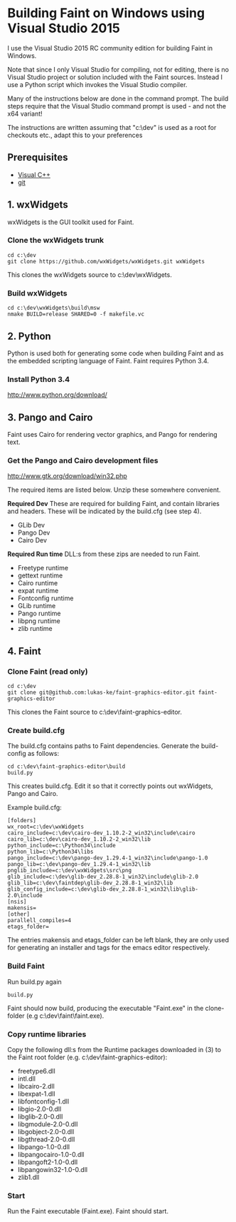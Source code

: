 # Building Faint on Windows using Visual Studio 2015

I use the Visual Studio 2015 RC community edition for building Faint
in Windows.

Note that since I only Visual Studio for compiling, not for editing,
there is no Visual Studio project or solution included with the Faint
sources. Instead I use a Python script which invokes the Visual Studio
compiler.

Many of the instructions below are done in the command prompt. The
build steps require that the Visual Studio command prompt is used -
and not the x64 variant!

The instructions are written assuming that "c:\dev" is used as a root
for checkouts etc., adapt this to your preferences

## Prerequisites
* [Visual C++](https://www.visualstudio.com/en-us/downloads/visual-studio-2015-downloads-vs.aspx)
* [git](https://git-scm.com/)

## 1. wxWidgets
wxWidgets is the GUI toolkit used for Faint.

### Clone the wxWidgets trunk
    cd c:\dev
    git clone https://github.com/wxWidgets/wxWidgets.git wxWidgets

This clones the wxWidgets source to c:\dev\wxWidgets.

### Build wxWidgets
    cd c:\dev\wxWidgets\build\msw
    nmake BUILD=release SHARED=0 -f makefile.vc

## 2. Python
Python is used both for generating some code when building Faint and
as the embedded scripting language of Faint. Faint requires Python 3.4.

### Install Python 3.4
http://www.python.org/download/

## 3. Pango and Cairo
Faint uses Cairo for rendering vector graphics, and Pango for
rendering text.

### Get the Pango and Cairo development files
http://www.gtk.org/download/win32.php

The required items are listed below. Unzip these somewhere convenient.

**Required Dev** These are required for building Faint, and contain
libraries and headers. These will be indicated by the build.cfg (see
step 4).

* GLib Dev
* Pango Dev
* Cairo Dev

**Required Run time** DLL:s from these zips are needed to run Faint.

* Freetype runtime
* gettext runtime
* Cairo runtime
* expat runtime
* Fontconfig runtime
* GLib runtime
* Pango runtime
* libpng runtime
* zlib runtime

## 4. Faint

### Clone Faint (read only)
    cd c:\dev
    git clone git@github.com:lukas-ke/faint-graphics-editor.git faint-graphics-editor

This clones the Faint source to c:\dev\faint-graphics-editor.

### Create build.cfg
The build.cfg contains paths to Faint dependencies. Generate the
build-config as follows:

    cd c:\dev\faint-graphics-editor\build
    build.py

This creates build.cfg. Edit it so that it correctly points out
wxWidgets, Pango and Cairo.

Example build.cfg:

    [folders]
    wx_root=c:\dev\wxWidgets
    cairo_include=c:\dev\cairo-dev_1.10.2-2_win32\include\cairo
    cairo_lib=c:\dev\cairo-dev_1.10.2-2_win32\lib
    python_include=c:\Python34\include
    python_lib=c:\Python34\libs
    pango_include=c:\dev\pango-dev_1.29.4-1_win32\include\pango-1.0
    pango_lib=c:\dev\pango-dev_1.29.4-1_win32\lib
    pnglib_include=c:\dev\wxWidgets\src\png
    glib_include=c:\dev\glib-dev_2.28.8-1_win32\include\glib-2.0
    glib_lib=c:\dev\faintdep\glib-dev_2.28.8-1_win32\lib
    glib_config_include=c:\dev\glib-dev_2.28.8-1_win32\lib\glib-2.0\include
    [nsis]
    makensis=
    [other]
    parallell_compiles=4
    etags_folder=

The entries makensis and etags\_folder can be left blank, they are
only used for generating an installer and tags for the emacs editor
respectively.

### Build Faint
Run build.py again

    build.py

Faint should now build, producing the executable "Faint.exe" in the
clone-folder (e.g c:\\dev\\faint\\faint.exe).

### Copy runtime libraries
Copy the following dll:s from the Runtime packages downloaded in (3)
to the Faint root folder (e.g. c:\dev\faint-graphics-editor):

* freetype6.dll
* intl.dll
* libcairo-2.dll
* libexpat-1.dll
* libfontconfig-1.dll
* libgio-2.0-0.dll
* libglib-2.0-0.dll
* libgmodule-2.0-0.dll
* libgobject-2.0-0.dll
* libgthread-2.0-0.dll
* libpango-1.0-0.dll
* libpangocairo-1.0-0.dll
* libpangoft2-1.0-0.dll
* libpangowin32-1.0-0.dll
* zlib1.dll

### Start
Run the Faint executable (Faint.exe). Faint should start.
